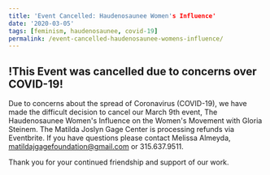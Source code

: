 ```yaml
---
title: 'Event Cancelled: Haudenosaunee Women's Influence'
date: '2020-03-05'
tags: [feminism, haudenosaunee, covid-19]
permalink: /event-cancelled-haudenosaunee-womens-influence/
---
```

## !This Event was cancelled due to concerns over COVID-19!

Due to concerns about the spread of Coronavirus (COVID-19), we have made the difficult decision to cancel our March 9th event, The Haudenosaunee Women's Influence on the Women's Movement with Gloria Steinem.
The Matilda Joslyn Gage Center is processing refunds via Eventbrite.
If you have questions please contact Melissa Almeyda, matildajgagefoundation@gmail.com or 315.637.9511.

Thank you for your continued friendship and support of our work.
